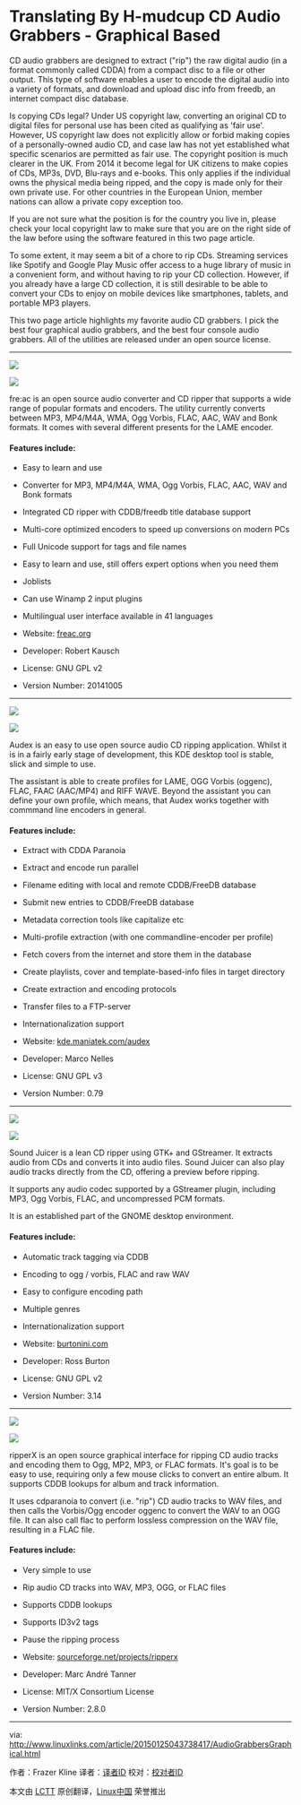Translating By H-mudcup
CD Audio Grabbers - Graphical Based
================================================================================
CD audio grabbers are designed to extract ("rip") the raw digital audio (in a format commonly called CDDA) from a compact disc to a file or other output. This type of software enables a user to encode the digital audio into a variety of formats, and download and upload disc info from freedb, an internet compact disc database.

Is copying CDs legal? Under US copyright law, converting an original CD to digital files for personal use has been cited as qualifying as 'fair use'. However, US copyright law does not explicitly allow or forbid making copies of a personally-owned audio CD, and case law has not yet established what specific scenarios are permitted as fair use. The copyright position is much clearer in the UK. From 2014 it become legal for UK citizens to make copies of CDs, MP3s, DVD, Blu-rays and e-books. This only applies if the individual owns the physical media being ripped, and the copy is made only for their own private use. For other countries in the European Union, member nations can allow a private copy exception too.

If you are not sure what the position is for the country you live in, please check your local copyright law to make sure that you are on the right side of the law before using the software featured in this two page article.

To some extent, it may seem a bit of a chore to rip CDs. Streaming services like Spotify and Google Play Music offer access to a huge library of music in a convenient form, and without having to rip your CD collection. However, if you already have a large CD collection, it is still desirable to be able to convert your CDs to enjoy on mobile devices like smartphones, tablets, and portable MP3 players.

This two page article highlights my favorite audio CD grabbers. I pick the best four graphical audio grabbers, and the best four console audio grabbers. All of the utilities are released under an open source license. 

----------

![](http://www.linuxlinks.com/portal/content2/png/freac.png)

![](http://www.linuxlinks.com/portal/content/reviews/Utilities/Screenshot-freac.png)

fre:ac is an open source audio converter and CD ripper that supports a wide range of popular formats and encoders. The utility currently converts between MP3, MP4/M4A, WMA, Ogg Vorbis, FLAC, AAC, WAV and Bonk formats. It comes with several different presents for the LAME encoder.

#### Features include: ####

- Easy to learn and use
- Converter for MP3, MP4/M4A, WMA, Ogg Vorbis, FLAC, AAC, WAV and Bonk formats
- Integrated CD ripper with CDDB/freedb title database support
- Multi-core optimized encoders to speed up conversions on modern PCs
- Full Unicode support for tags and file names
- Easy to learn and use, still offers expert options when you need them
- Joblists
- Can use Winamp 2 input plugins
- Multilingual user interface available in 41 languages

- Website: [freac.org][1]
- Developer: Robert Kausch
- License: GNU GPL v2
- Version Number: 20141005

----------

![](http://www.linuxlinks.com/portal/content2/png/Audex.png)

![](http://www.linuxlinks.com/portal/content/reviews/Utilities/Screenshot-Audex.png)

Audex is an easy to use open source audio CD ripping application. Whilst it is in a fairly early stage of development, this KDE desktop tool is stable, slick and simple to use.

The assistant is able to create profiles for LAME, OGG Vorbis (oggenc), FLAC, FAAC (AAC/MP4) and RIFF WAVE. Beyond the assistant you can define your own profile, which means, that Audex works together with commmand line encoders in general.

#### Features include:  ####

- Extract with CDDA Paranoia
- Extract and encode run parallel
- Filename editing with local and remote CDDB/FreeDB database
- Submit new entries to CDDB/FreeDB database
- Metadata correction tools like capitalize etc
- Multi-profile extraction (with one commandline-encoder per profile)
- Fetch covers from the internet and store them in the database
- Create playlists, cover and template-based-info files in target directory
- Create extraction and encoding protocols
- Transfer files to a FTP-server
- Internationalization support

- Website: [kde.maniatek.com/audex][2]
- Developer: Marco Nelles
- License: GNU GPL v3
- Version Number: 0.79

----------

![](http://www.linuxlinks.com/portal/content2/png/SoundJuicer.png)

![](http://www.linuxlinks.com/portal/content/reviews/Utilities/Screenshot-SoundJuicer.png)

Sound Juicer is a lean CD ripper using GTK+ and GStreamer. It extracts audio from CDs and converts it into audio files. Sound Juicer can also play audio tracks directly from the CD, offering a preview before ripping.

It supports any audio codec supported by a GStreamer plugin, including MP3, Ogg Vorbis, FLAC, and uncompressed PCM formats.

It is an established part of the GNOME desktop environment.

#### Features include:  ####

- Automatic track tagging via CDDB
- Encoding to ogg / vorbis, FLAC and raw WAV
- Easy to configure encoding path
- Multiple genres
- Internationalization support

- Website: [burtonini.com][3]
- Developer: Ross Burton
- License: GNU GPL v2
- Version Number: 3.14

----------

![](http://www.linuxlinks.com/portal/content2/png/ripperX.png)

![](http://www.linuxlinks.com/portal/content/reviews/Utilities/Screenshot-ripperX.png)

ripperX is an open source graphical interface for ripping CD audio tracks and encoding them to Ogg, MP2, MP3, or FLAC formats. It's goal is to be easy to use, requiring only a few mouse clicks to convert an entire album. It supports CDDB lookups for album and track information.

It uses cdparanoia to convert (i.e. "rip") CD audio tracks to WAV files, and then calls the Vorbis/Ogg encoder oggenc to convert the WAV to an OGG file. It can also call flac to perform lossless compression on the WAV file, resulting in a FLAC file.

#### Features include:  ####

- Very simple to use
- Rip audio CD tracks into WAV, MP3, OGG, or FLAC files
- Supports CDDB lookups
- Supports ID3v2 tags
- Pause the ripping process

- Website: [sourceforge.net/projects/ripperx][4]
- Developer: Marc André Tanner
- License: MIT/X Consortium License
- Version Number: 2.8.0

--------------------------------------------------------------------------------

via: http://www.linuxlinks.com/article/20150125043738417/AudioGrabbersGraphical.html

作者：Frazer Kline 
译者：[译者ID](https://github.com/译者ID)
校对：[校对者ID](https://github.com/校对者ID)

本文由 [LCTT](https://github.com/LCTT/TranslateProject) 原创翻译，[Linux中国](http://linux.cn/) 荣誉推出

[1]:http://www.freac.org/
[2]:http://kde.maniatek.com/audex/
[3]:http://burtonini.com/blog/computers/sound-juicer
[4]:http://sourceforge.net/projects/ripperx/
